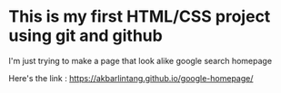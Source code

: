 # This is my first HTML/CSS project using git and github

I'm just trying to make a page that look alike google search homepage

Here's the link : https://akbarlintang.github.io/google-homepage/

